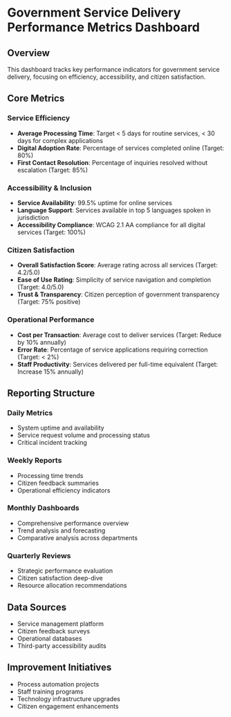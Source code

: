 # Government Service Delivery Performance Metrics Dashboard

## Overview
This dashboard tracks key performance indicators for government service delivery, focusing on efficiency, accessibility, and citizen satisfaction.

## Core Metrics

### Service Efficiency
- **Average Processing Time**: Target < 5 days for routine services, < 30 days for complex applications
- **Digital Adoption Rate**: Percentage of services completed online (Target: 80%)
- **First Contact Resolution**: Percentage of inquiries resolved without escalation (Target: 85%)

### Accessibility & Inclusion
- **Service Availability**: 99.5% uptime for online services
- **Language Support**: Services available in top 5 languages spoken in jurisdiction
- **Accessibility Compliance**: WCAG 2.1 AA compliance for all digital services (Target: 100%)

### Citizen Satisfaction
- **Overall Satisfaction Score**: Average rating across all services (Target: 4.2/5.0)
- **Ease of Use Rating**: Simplicity of service navigation and completion (Target: 4.0/5.0)
- **Trust & Transparency**: Citizen perception of government transparency (Target: 75% positive)

### Operational Performance
- **Cost per Transaction**: Average cost to deliver services (Target: Reduce by 10% annually)
- **Error Rate**: Percentage of service applications requiring correction (Target: < 2%)
- **Staff Productivity**: Services delivered per full-time equivalent (Target: Increase 15% annually)

## Reporting Structure

### Daily Metrics
- System uptime and availability
- Service request volume and processing status
- Critical incident tracking

### Weekly Reports
- Processing time trends
- Citizen feedback summaries
- Operational efficiency indicators

### Monthly Dashboards
- Comprehensive performance overview
- Trend analysis and forecasting
- Comparative analysis across departments

### Quarterly Reviews
- Strategic performance evaluation
- Citizen satisfaction deep-dive
- Resource allocation recommendations

## Data Sources
- Service management platform
- Citizen feedback surveys
- Operational databases
- Third-party accessibility audits

## Improvement Initiatives
- Process automation projects
- Staff training programs
- Technology infrastructure upgrades
- Citizen engagement enhancements
